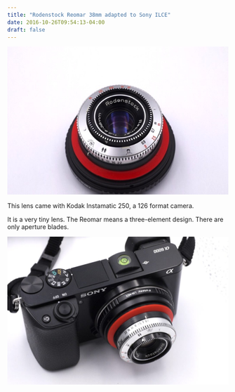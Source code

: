```yaml
---
title: "Rodenstock Reomar 38mm adapted to Sony ILCE"
date: 2016-10-26T09:54:13-04:00
draft: false
---
```


![Rodenstock Reomar 38mm f/2.8](/static/img/reomar38mm.jpg)

This lens came with Kodak Instamatic 250, a 126 format camera.

It is a very tiny lens. The Reomar means a three-element design. There are only aperture blades.


![Rodenstock Reomar 38mm f/2.8 on Sony A6000](/static/img/reomar38mm_a6000.jpg)
